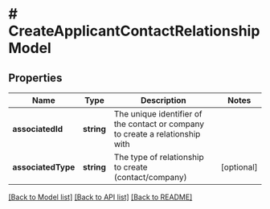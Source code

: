 # # CreateApplicantContactRelationshipModel

## Properties

Name | Type | Description | Notes
------------ | ------------- | ------------- | -------------
**associatedId** | **string** | The unique identifier of the contact or company to create a relationship with |
**associatedType** | **string** | The type of relationship to create (contact/company) | [optional]

[[Back to Model list]](../../README.md#models) [[Back to API list]](../../README.md#endpoints) [[Back to README]](../../README.md)
